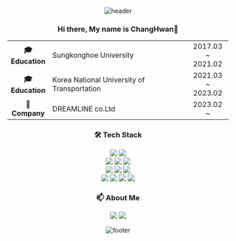 <div align=center>

![header](https://capsule-render.vercel.app/api?type=waving&color=auto&height=100&section=header)

</div>   

<div align=center>

### Hi there, My name is ChangHwan👋

</div>

<div align=center>
  
  
||||
|:---:|:------|:----:|
|**🎓<br> Education**|Sungkonghoe University|2017.03 ~ <br>2021.02|
|**🎓<br> Education**|Korea National University of Transportation|2021.03 ~ <br>2023.02|
|**🏢<br> Company**|DREAMLINE co.Ltd|2023.02 ~|
  
  
</div>

<div align=center>

<h3 align="center"><b>🛠 Tech Stack </b></h3>
<p align="center">
  
<a><img src="https://img.shields.io/badge/C-A8B9CC?style=platic&logo=C&logoColor=white"></a>
<a><img src="https://img.shields.io/badge/python-3776AB?style=platic&logo=python&logoColor=white"></a><br>
<a><img src="https://img.shields.io/badge/html5-E34F26?style=platic&logo=html5&logoColor=white"></a>
<a><img src="https://img.shields.io/badge/css-1572B6?style=platic&logo=css3&logoColor=white"></a>
<a><img src="https://img.shields.io/badge/javascript-F7DF1E?style=platic&logo=javascript&logoColor=white"></a><br>
<a><img src="https://img.shields.io/badge/apache-D22128?style=platic&logo=Apache&logoColor=white"></a>
<a><img src="https://img.shields.io/badge/tomcat-F8DC75?style=platic&logo=apachetomcat&logoColor=white"></a>
<a><img src="https://img.shields.io/badge/phpmyadmin-6C78AF?style=platic&logo=phpmyadmin&logoColor=white"></a><br>
<a><img src="https://img.shields.io/badge/dbeaver-382923?style=platic&logo=dbeaver&logoColor=white"></a>
<a><img src="https://img.shields.io/badge/linux-FCC624?style=platic&logo=linux&logoColor=white"></a>
<a><img src="https://img.shields.io/badge/wireshark-1679A7?style=platic&logo=wireshark&logoColor=white"></a> 
<a><img src="https://img.shields.io/badge/openssl-721412?style=platic&logo=openssl&logoColor=white"></a> 

<h3 align="center"><b>📫 About Me </b></h3>

<a href="https://github.com/Hwan0808"><img src="https://img.shields.io/badge/Github-181717?style=platic&logo=Github&logoColor=white"></a>
<a href="https://blog.naver.com/choich7788"><img src="https://img.shields.io/badge/Naver-03C75A?style=platic&logo=Naver&logoColor=white"></a>

![footer](https://capsule-render.vercel.app/api?type=waving&color=auto&height=100&section=footer)

</div>
